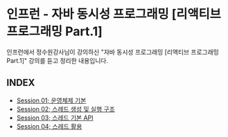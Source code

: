# 인프런 - 자바 동시성 프로그래밍 [리액티브 프로그래밍 Part.1]

인프런에서 정수원강사님이 강의하신 "자바 동시성 프로그래밍 [리액티브 프로그래밍 Part.1]" 강의를 듣고 정리한 내용입니다.

## INDEX

- [Session 01; 운영체제 기본](./docs/Section%201.%20Operating%20System%20Basic.md)
- [Session 02; 스레드 생성 및 실행 구조](./docs/Section%202.%20Java%20Thread%20Fundamentals%20-%20스레드%20생성%20및%20실행%20구조.md)
- [Session 03; 스레드 기본 API](./docs/Section%203.%20Java%20Thread%20Fundamentals%20-%20스레드%20기본%20API.md)
- [Session 04; 스레드 활용](./docs/Section%204.%20Java%20Thread%20Fundamentals%20-%20스레드%20활용.md)
